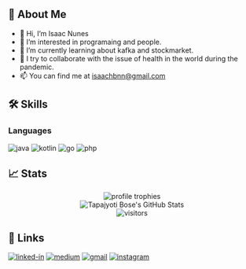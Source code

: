 ## 🚀 About Me

- 👋 Hi, I’m Isaac Nunes
- 👀 I’m interested in programaing and people. 
- 🌱 I’m currently learning about kafka and stockmarket.
- 💞️ I try to collaborate with the issue of health in the world during the pandemic.
- 📫 You can find me at <isaachbnn@gmail.com>

## 🛠️ Skills

### Languages

![java](https://img.shields.io/badge/Java-323330?style=for-the-badge&logo=java&logoColor=F7DF1E)
![kotlin](https://img.shields.io/badge/Kotlin-323330?style=for-the-badge&logo=kotlin&logoColor=F7DF1E)
![go](https://img.shields.io/badge/GoLang-323330?style=for-the-badge&logo=go&logoColor=white)
![php](https://img.shields.io/badge/Php-323330?style=for-the-badge&logo=php&logoColor=white)


## 📈 Stats

<div align="center">
    <img src="https://github-profile-trophy.vercel.app/?username=iddinunes&row=1&column=6&margin-h=8&theme=darkhub&count_private=true&margin-w=15&no-frame=true" alt="profile trophies" />
    <br />
    <img src="https://github-readme-stats.vercel.app/api?username=iddinunes&show_icons=true&hide_border=true" alt="Tapajyoti Bose's GitHub Stats">
    <br />
    <img src="https://visitor-badge.laobi.icu/badge?page_id=iddinunes.iddinunes" alt="visitors">
</div>

## 🔗 Links

[![linked-in](https://img.shields.io/badge/Linked_In-0077B5?style=for-the-badge&logo=LinkedIn&logoColor=white)](https://www.linkedin.com/in/isaachenrique/)
[![medium](https://img.shields.io/badge/medium-000000?style=for-the-badge&logo=medium&logoColor=white)](https://medium.com/@isaachbn)
[![gmail](https://img.shields.io/badge/Gmail-D14836?style=for-the-badge&logo=Gmail&logoColor=white)](mailto:isaachbnn@gmail.com)
[![instagram](https://img.shields.io/badge/Instagram-E4405F?style=for-the-badge&logo=instagram&logoColor=white)](https://www.instagram.com/isaachenrique_/)

<!---
iddinunes/iddinunes is a ✨ special ✨ repository because its `README.md` (this file) appears on your GitHub profile.
You can click the Preview link to take a look at your changes.
--->
